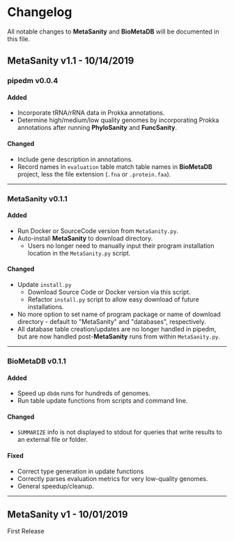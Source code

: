 # Changelog
All notable changes to **MetaSanity** and **BioMetaDB** will be documented in this file.

## MetaSanity v1.1 - 10/14/2019

### pipedm v0.0.4
#### Added
- Incorporate tRNA/rRNA data in Prokka annotations.
- Determine high/medium/low quality genomes by incorporating Prokka annotations after running **PhyloSanity** and **FuncSanity**.

#### Changed
- Include gene description in annotations.
- Record names in `evaluation` table match table names in **BioMetaDB** project, less the file extension (`.fna` or `.protein.faa`).

---
### MetaSanity v0.1.1
#### Added
- Run Docker or SourceCode version from `MetaSanity.py`.
- Auto-install **MetaSanity** to download directory.
	- Users no longer need to manually input their program installation location in the `MetaSanity.py` script.

#### Changed
- Update `install.py`
    - Download Source Code or Docker version via this script.
    - Refactor `install.py` script to allow easy download of future installations.
- No more option to set name of program package or name of download directory - default to "MetaSanity" and "databases", respectively.
- All database table creation/updates are no longer handled in pipedm, but are now handled post-**MetaSanity** runs from within `MetaSanity.py`.

---
### BioMetaDB v0.1.1
#### Added
- Speed up `dbdm` runs for hundreds of genomes.
- Run table update functions from scripts and command line.

#### Changed
- `SUMMARIZE` info is not displayed to stdout for queries that write results to an external file or folder.

#### Fixed
- Correct type generation in update functions
- Correctly parses evaluation metrics for very low-quality genomes.
- General speedup/cleanup.

---
## MetaSanity v1 - 10/01/2019
First Release


